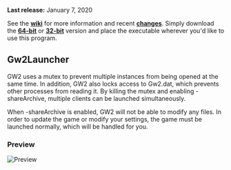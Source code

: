 **Last release:** January 7, 2020

See the [**wiki**](https://github.com/Healix/Gw2Launcher/wiki) for more information and recent [**changes**](https://github.com/Healix/Gw2Launcher/wiki/Changes). Simply download the [**64-bit**](https://github.com/Healix/Gw2Launcher/raw/master/Gw2Launcher/bin64/Release/Gw2Launcher.exe) or [**32-bit**](https://github.com/Healix/Gw2Launcher/raw/master/Gw2Launcher/bin/Release/Gw2Launcher.exe) version and place the executable wherever you'd like to use this program.

## Gw2Launcher
GW2 uses a mutex to prevent multiple instances from being opened at the same time. In addition, GW2 also locks access to Gw2.dat, which prevents other processes from reading it. By killing the mutex and enabling -shareArchive, multiple clients can be launched simultaneously.

When -shareArchive is enabled, GW2 will not be able to modify any files. In order to update the game or modify your settings, the game must be launched normally, which will be handled for you.

### Preview
![Preview](https://github.com/Healix/Gw2Launcher/wiki/images/preview.jpg)
